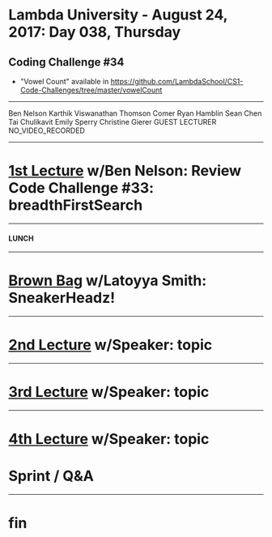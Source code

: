 # Lambda University - August 24, 2017: Day 038, Thursday
## Coding Challenge #34
- "Vowel Count" available in https://github.com/LambdaSchool/CS1-Code-Challenges/tree/master/vowelCount
***
Ben Nelson
Karthik Viswanathan
Thomson Comer
Ryan Hamblin
Sean Chen
Tai Chulikavit
Emily Sperry
Christine Gierer
GUEST LECTURER
NO_VIDEO_RECORDED
***
# [1st Lecture](https://youtu.be/Jp-GolWBt-w) w/Ben Nelson: Review Code Challenge #33: breadthFirstSearch
***
#### LUNCH
***
# [Brown Bag](https://youtu.be/iJAFcLJ7D1E) w/Latoyya Smith: SneakerHeadz!
***
# [2nd Lecture](VIDEO_RECORDED_NOT_POSTED) w/Speaker: topic
***
# [3rd Lecture](VIDEO_RECORDED_NOT_POSTED) w/Speaker: topic
***
# [4th Lecture](VIDEO_RECORDED_NOT_POSTED) w/Speaker: topic
# Sprint / Q&A
***
# fin
